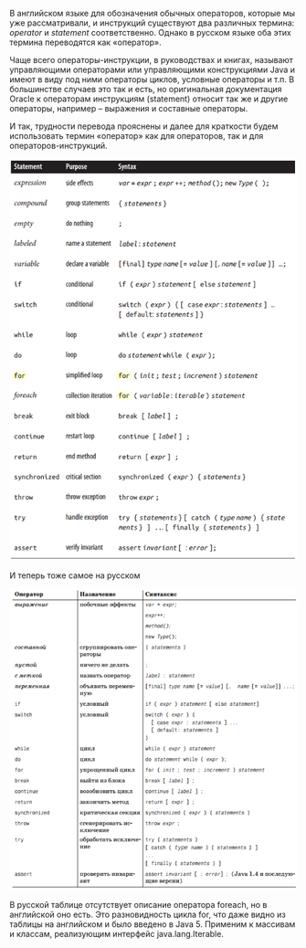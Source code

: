 В английском языке для обозначения обычных операторов, которые мы уже рассматривали, и инструкций существуют два различных термина: *operator* и *statement* соответственно. Однако в русском языке оба этих термина переводятся как «оператор».

Чаще всего операторы-инструкции, в руководствах и книгах, называют управляющими операторами или управляющими конструкциями Java и имеют в виду под ними операторы циклов, условные операторы и т.п. В большинстве случаев это так и есть, но оригинальная документация Oracle к операторам инструкциям (statement) относит так же и другие операторы, например – выражения и составные операторы.

И так, трудности перевода прояснены и далее для краткости будем использовать термин «оператор» как для операторов, так и для операторов-инструкций.

![рис. 6-1](assets/6-1.png)

И теперь тоже самое на русском

![рис. 6-2](assets/6-2.png)

В русской таблице отсутствует описание оператора foreach, но в английской оно есть. Это разновидность цикла for, что даже видно из таблицы на английском и было введено в Java 5. Применим к массивам и классам, реализующим интерфейс java.lang.Iterable.

